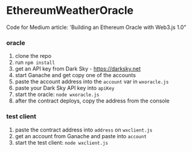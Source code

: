 # EthereumWeatherOracle
Code for Medium article: 'Building an Ethereum Oracle with Web3.js 1.0"

### oracle
1. clone the repo
2. run `npm install`
3. get an API key from Dark Sky - https://darksky.net
4. start Ganache and get copy one of the accounts
5. paste the account address into the `account` var in `wxoracle.js` 
6. paste your Dark Sky API key into `apiKey`
7. start the oracle: `node wxoracle.js`
8. after the contract deploys, copy the address from the console

### test client
1. paste the contract address into `address` on `wxclient.js`
2. get an account from Ganache and paste into `account`
3. start the test client: `node wxclient.js`

